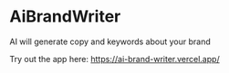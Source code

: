 # AiBrandWriter
AI will generate copy and keywords about your brand

Try out the app here: https://ai-brand-writer.vercel.app/